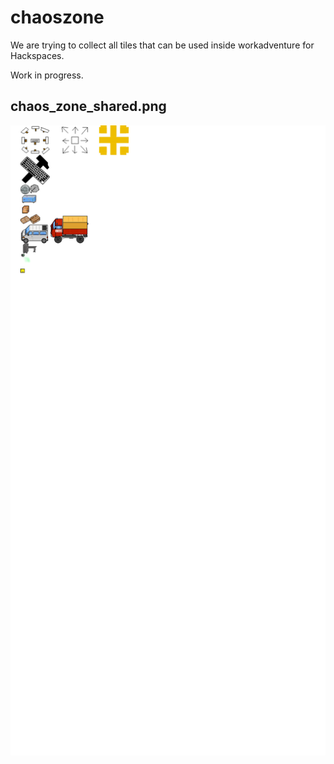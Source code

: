 # chaoszone

We are trying to collect all tiles that can be used inside workadventure for Hackspaces.

Work in progress.

## chaos_zone_shared.png

![alt text](./tiles/chaos_zone_shared.png "chaos_zone_shared.png")
